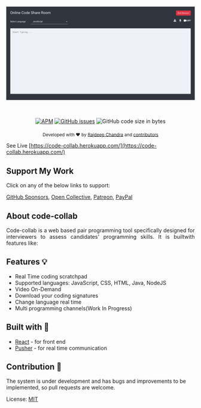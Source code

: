 <p align="center">
  <img src="https://github.com/Rajdeepc/code-collab/blob/master/github/code.png?raw=true" width="600">
</p><br>

<p align="center"><a href="https://github.com/Rajdeepc/code-collab/blob/master/LICENSE.md"><img alt="APM" src="https://img.shields.io/apm/l/react"></a> <a href="https://github.com/Rajdeepc/code-collab/issues"><img alt="GitHub issues" src="https://img.shields.io/github/issues/Rajdeepc/code-collab"></a> <img alt="GitHub code size in bytes" src="https://img.shields.io/github/languages/code-size/Rajdeepc/code-collab">
</p>



<p align="center">
  <sub>Developed with ❤︎ by
    <a href="https://github.com/Rajdeepc">Rajdeep Chandra</a> and
    <a href="https://github.com/Rajdeepc/code-collab/graphs/contributors">contributors</a>
  </sub>
</p>


 See Live [https://code-collab.herokuapp.com/](https://code-collab.herokuapp.com/)

 ## Support My Work

Click on any of the below links to support:

[GitHub Sponsors](https://github.com/sponsors/Rajdeepc), 
[Open Collective](https://opencollective.com/rajdeep-chandra), 
[Patreon](https://www.patreon.com/chandraraj), 
[PayPal](https://www.paypal.me/RajdeepC)

## About code-collab

<p style="text-align: justify">Code-collab is a web based pair programming tool specifically designed for interviewers to assess candidates' programming skills. It is builtwith features like:

## Features 💡

- Real Time coding scratchpad
- Supported languages: JavaScript, CSS, HTML, Java, NodeJS
- Video On-Demand
- Download your coding signatures
- Change language real time
- Multi programming channels(Work In Progress)


## Built with 🔧

- [React](https://github.com/React) - for front end
- [Pusher](https://github.com/pusher) - for real time communication

## Contribution 🥰

The system is under development and has bugs and improvements to be implemented, so pull requests are welcome.

License:
[MIT](https://choosealicense.com/licenses/mit/)
